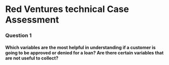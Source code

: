 # Red Ventures technical Case Assessment

### Question 1 
#### Which variables are the most helpful in understanding if a customer is going to be approved or denied for a loan? Are there certain variables that are not useful to collect?

